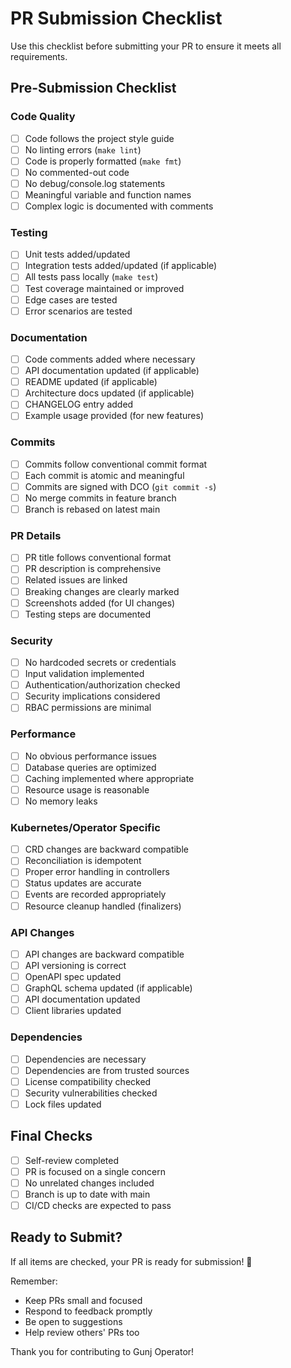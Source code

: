 # PR Submission Checklist

Use this checklist before submitting your PR to ensure it meets all requirements.

## Pre-Submission Checklist

### Code Quality
- [ ] Code follows the project style guide
- [ ] No linting errors (`make lint`)
- [ ] Code is properly formatted (`make fmt`)
- [ ] No commented-out code
- [ ] No debug/console.log statements
- [ ] Meaningful variable and function names
- [ ] Complex logic is documented with comments

### Testing
- [ ] Unit tests added/updated
- [ ] Integration tests added/updated (if applicable)
- [ ] All tests pass locally (`make test`)
- [ ] Test coverage maintained or improved
- [ ] Edge cases are tested
- [ ] Error scenarios are tested

### Documentation
- [ ] Code comments added where necessary
- [ ] API documentation updated (if applicable)
- [ ] README updated (if applicable)
- [ ] Architecture docs updated (if applicable)
- [ ] CHANGELOG entry added
- [ ] Example usage provided (for new features)

### Commits
- [ ] Commits follow conventional commit format
- [ ] Each commit is atomic and meaningful
- [ ] Commits are signed with DCO (`git commit -s`)
- [ ] No merge commits in feature branch
- [ ] Branch is rebased on latest main

### PR Details
- [ ] PR title follows conventional format
- [ ] PR description is comprehensive
- [ ] Related issues are linked
- [ ] Breaking changes are clearly marked
- [ ] Screenshots added (for UI changes)
- [ ] Testing steps are documented

### Security
- [ ] No hardcoded secrets or credentials
- [ ] Input validation implemented
- [ ] Authentication/authorization checked
- [ ] Security implications considered
- [ ] RBAC permissions are minimal

### Performance
- [ ] No obvious performance issues
- [ ] Database queries are optimized
- [ ] Caching implemented where appropriate
- [ ] Resource usage is reasonable
- [ ] No memory leaks

### Kubernetes/Operator Specific
- [ ] CRD changes are backward compatible
- [ ] Reconciliation is idempotent
- [ ] Proper error handling in controllers
- [ ] Status updates are accurate
- [ ] Events are recorded appropriately
- [ ] Resource cleanup handled (finalizers)

### API Changes
- [ ] API changes are backward compatible
- [ ] API versioning is correct
- [ ] OpenAPI spec updated
- [ ] GraphQL schema updated (if applicable)
- [ ] API documentation updated
- [ ] Client libraries updated

### Dependencies
- [ ] Dependencies are necessary
- [ ] Dependencies are from trusted sources
- [ ] License compatibility checked
- [ ] Security vulnerabilities checked
- [ ] Lock files updated

## Final Checks

- [ ] Self-review completed
- [ ] PR is focused on a single concern
- [ ] No unrelated changes included
- [ ] Branch is up to date with main
- [ ] CI/CD checks are expected to pass

## Ready to Submit?

If all items are checked, your PR is ready for submission! 🎉

Remember:
- Keep PRs small and focused
- Respond to feedback promptly
- Be open to suggestions
- Help review others' PRs too

Thank you for contributing to Gunj Operator!
